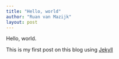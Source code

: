 ```yaml
---
title: "Hello, world"
author: "Ruan van Mazijk"
layout: post
---
```


Hello, world.

This is my first post on this blog using [Jekyll](https://jekyllrb.com)
